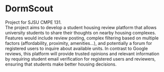 # DormScout
Project for SJSU CMPE 131. \
The project aims to develop a student housing review platform that allows university students to share their thoughts on nearby housing complexes. Features would include review posting, complex filtering based on multiple factors (affordability, proximity, amenities…), and potentially a forum for registered users to inquire about available units. In contrast to Google reviews, this platform will provide trusted opinions and relevant information by requiring student email verification for registered users and reviewers, ensuring that students make better housing decisions.

